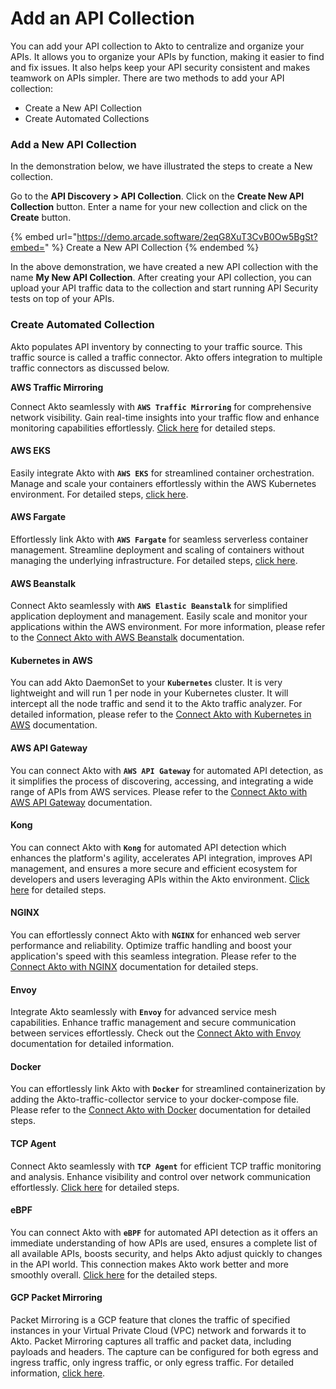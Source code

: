 # Add an API Collection

You can add your API collection to Akto to centralize and organize your APIs. It allows you to organize your APIs by function, making it easier to find and fix issues. It also helps keep your API security consistent and makes teamwork on APIs simpler. There are two methods to add your API collection:

* Create a New API Collection
* Create Automated Collections

### Add a New API Collection

In the demonstration below, we have illustrated the steps to create a New collection.

Go to the **API Discovery > API Collection**. Click on the **Create New API Collection** button. Enter a name for your new collection and click on the **Create** button.

{% embed url="https://demo.arcade.software/2eqG8XuT3CvB0Ow5BgSt?embed=" %}
Create a New API Collection
{% endembed %}

In the above demonstration, we have created a new API collection with the name **My New API Collection**. After creating your API collection, you can upload your API traffic data to the collection and start running API Security tests on top of your APIs.

### Create Automated Collection

Akto populates API inventory by connecting to your traffic source. This traffic source is called a traffic connector. Akto offers integration to multiple traffic connectors as discussed below.

**AWS Traffic Mirroring**

Connect Akto seamlessly with **`AWS Traffic Mirroring`** for comprehensive network visibility. Gain real-time insights into your traffic flow and enhance monitoring capabilities effortlessly. [Click here](https://docs.akto.io/traffic-connections/traffic-data-sources/amazon-aws) for detailed steps.

#### **AWS EKS**

Easily integrate Akto with **`AWS EKS`** for streamlined container orchestration. Manage and scale your containers effortlessly within the AWS Kubernetes environment. For detailed steps, [click here](https://docs.akto.io/traffic-connections/traffic-data-sources/aws-eks).

#### **AWS Fargate**

Effortlessly link Akto with **`AWS Fargate`** for seamless serverless container management. Streamline deployment and scaling of containers without managing the underlying infrastructure. For detailed steps, [click here](https://docs.akto.io/traffic-connections/traffic-data-sources/aws-fargate).

#### **AWS Beanstalk**

Connect Akto seamlessly with **`AWS Elastic Beanstalk`** for simplified application deployment and management. Easily scale and monitor your applications within the AWS environment. For more information, please refer to the [Connect Akto with AWS Beanstalk](https://docs.akto.io/traffic-connections/traffic-data-sources/aws-beanstalk) documentation.

#### **Kubernetes in AWS**

You can add Akto DaemonSet to your **`Kubernetes`** cluster. It is very lightweight and will run 1 per node in your Kubernetes cluster. It will intercept all the node traffic and send it to the Akto traffic analyzer. For detailed information, please refer to the [Connect Akto with Kubernetes in AWS](https://docs.akto.io/traffic-connections/traffic-data-sources/kubernetes) documentation.

#### **AWS API Gateway**

You can connect Akto with **`AWS API Gateway`** for automated API detection, as it simplifies the process of discovering, accessing, and integrating a wide range of APIs from AWS services. Please refer to the [Connect Akto with AWS API Gateway](https://docs.akto.io/traffic-connections/traffic-data-sources/aws-api-gateway) documentation.

#### **Kong**

You can connect Akto with **`Kong`** for automated API detection which enhances the platform's agility, accelerates API integration, improves API management, and ensures a more secure and efficient ecosystem for developers and users leveraging APIs within the Akto environment. [Click here](../../traffic-connector/api-gateways/connect-akto-with-kong.md) for detailed steps.

#### **NGINX**

You can effortlessly connect Akto with **`NGINX`** for enhanced web server performance and reliability. Optimize traffic handling and boost your application's speed with this seamless integration. Please refer to the [Connect Akto with NGINX](https://docs.akto.io/traffic-connections/traffic-data-sources/nginx) documentation for detailed steps.

#### **Envoy**

Integrate Akto seamlessly with **`Envoy`** for advanced service mesh capabilities. Enhance traffic management and secure communication between services effortlessly. Check out the [Connect Akto with Envoy](https://docs.akto.io/traffic-connections/traffic-data-sources/envoy) documentation for detailed information.

#### **Docker**

You can effortlessly link Akto with **`Docker`** for streamlined containerization by adding the Akto-traffic-collector service to your docker-compose file. Please refer to the [Connect Akto with Docker](https://docs.akto.io/traffic-connections/traffic-data-sources/docker) documentation for detailed steps.

#### **TCP Agent**

Connect Akto seamlessly with **`TCP Agent`** for efficient TCP traffic monitoring and analysis. Enhance visibility and control over network communication effortlessly. [Click here](https://docs.akto.io/traffic-connections/traffic-data-sources/tcp-agent) for detailed steps.

#### **eBPF**

You can connect Akto with **`eBPF`** for automated API detection as it offers an immediate understanding of how APIs are used, ensures a complete list of all available APIs, boosts security, and helps Akto adjust quickly to changes in the API world. This connection makes Akto work better and more smoothly overall. [Click here](https://docs.akto.io/traffic-connections/traffic-data-sources/ebpf) for the detailed steps.

#### **GCP Packet Mirroring**

Packet Mirroring is a GCP feature that clones the traffic of specified instances in your Virtual Private Cloud (VPC) network and forwards it to Akto. Packet Mirroring captures all traffic and packet data, including payloads and headers. The capture can be configured for both egress and ingress traffic, only ingress traffic, or only egress traffic. For detailed information, [click here](https://docs.akto.io/traffic-connections/traffic-data-sources/google-cloud-gcp).
